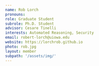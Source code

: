 ```yaml
---
name: Rob Lorch
pronouns: 
role: Graduate Student
subrole: Ph.D. Student
advisor: Cesare Tinelli
interests: Automated Reasoning, Security
email: robert-lorch@uiowa.edu
website: https://lorchrob.github.io
photo: rob.jpg
layout: member
subpath: '/assets/img/'
---
```

<!-- Write anything else here and it will be printed. -->
